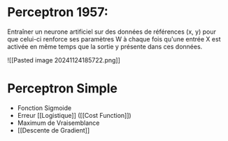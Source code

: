 # Perceptron 1957:
Entraîner un neurone artificiel sur des données de références (x, y)
pour que celui-ci renforce ses paramètres W à chaque fois qu'une entrée X
est activée en même temps que la sortie y présente dans ces données.

![[Pasted image 20241124185722.png]]

# Perceptron Simple

- Fonction Sigmoide
- Erreur [[Logistique]] ([[Cost Function]])
- Maximum de Vraisemblance
- [[Descente de Gradient]]

